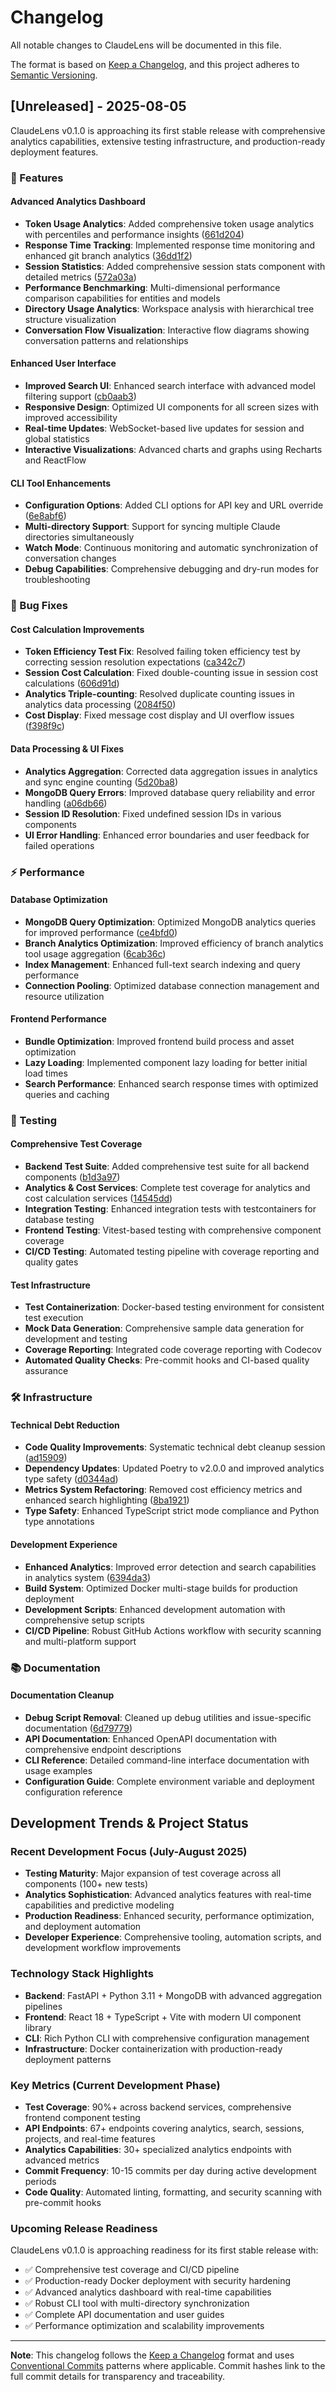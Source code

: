 # Changelog

All notable changes to ClaudeLens will be documented in this file.

The format is based on [Keep a Changelog](https://keepachangelog.com/en/1.0.0/),
and this project adheres to [Semantic Versioning](https://semver.org/spec/v2.0.0.html).

## [Unreleased] - 2025-08-05

ClaudeLens v0.1.0 is approaching its first stable release with comprehensive analytics capabilities, extensive testing infrastructure, and production-ready deployment features.

### 🚀 Features

#### Advanced Analytics Dashboard
- **Token Usage Analytics**: Added comprehensive token usage analytics with percentiles and performance insights ([661d204](https://github.com/sjafferali/claudelens/commit/661d204))
- **Response Time Tracking**: Implemented response time monitoring and enhanced git branch analytics ([36dd1f2](https://github.com/sjafferali/claudelens/commit/36dd1f2))
- **Session Statistics**: Added comprehensive session stats component with detailed metrics ([572a03a](https://github.com/sjafferali/claudelens/commit/572a03a))
- **Performance Benchmarking**: Multi-dimensional performance comparison capabilities for entities and models
- **Directory Usage Analytics**: Workspace analysis with hierarchical tree structure visualization
- **Conversation Flow Visualization**: Interactive flow diagrams showing conversation patterns and relationships

#### Enhanced User Interface
- **Improved Search UI**: Enhanced search interface with advanced model filtering support ([cb0aab3](https://github.com/sjafferali/claudelens/commit/cb0aab3))
- **Responsive Design**: Optimized UI components for all screen sizes with improved accessibility
- **Real-time Updates**: WebSocket-based live updates for session and global statistics
- **Interactive Visualizations**: Advanced charts and graphs using Recharts and ReactFlow

#### CLI Tool Enhancements
- **Configuration Options**: Added CLI options for API key and URL override ([6e8abf6](https://github.com/sjafferali/claudelens/commit/6e8abf6))
- **Multi-directory Support**: Support for syncing multiple Claude directories simultaneously
- **Watch Mode**: Continuous monitoring and automatic synchronization of conversation changes
- **Debug Capabilities**: Comprehensive debugging and dry-run modes for troubleshooting

### 🐛 Bug Fixes

#### Cost Calculation Improvements
- **Token Efficiency Test Fix**: Resolved failing token efficiency test by correcting session resolution expectations ([ca342c7](https://github.com/sjafferali/claudelens/commit/ca342c7))
- **Session Cost Calculation**: Fixed double-counting issue in session cost calculations ([606d91d](https://github.com/sjafferali/claudelens/commit/606d91d))
- **Analytics Triple-counting**: Resolved duplicate counting issues in analytics data processing ([2084f50](https://github.com/sjafferali/claudelens/commit/2084f50))
- **Cost Display**: Fixed message cost display and UI overflow issues ([f398f9c](https://github.com/sjafferali/claudelens/commit/f398f9c))

#### Data Processing & UI Fixes
- **Analytics Aggregation**: Corrected data aggregation issues in analytics and sync engine counting ([5d20ba8](https://github.com/sjafferali/claudelens/commit/5d20ba8))
- **MongoDB Query Errors**: Improved database query reliability and error handling ([a06db66](https://github.com/sjafferali/claudelens/commit/a06db66))
- **Session ID Resolution**: Fixed undefined session IDs in various components
- **UI Error Handling**: Enhanced error boundaries and user feedback for failed operations

### ⚡ Performance

#### Database Optimization
- **MongoDB Query Optimization**: Optimized MongoDB analytics queries for improved performance ([ce4bfd0](https://github.com/sjafferali/claudelens/commit/ce4bfd0))
- **Branch Analytics Optimization**: Improved efficiency of branch analytics tool usage aggregation ([6cab36c](https://github.com/sjafferali/claudelens/commit/6cab36c))
- **Index Management**: Enhanced full-text search indexing and query performance
- **Connection Pooling**: Optimized database connection management and resource utilization

#### Frontend Performance
- **Bundle Optimization**: Improved frontend build process and asset optimization
- **Lazy Loading**: Implemented component lazy loading for better initial load times
- **Search Performance**: Enhanced search response times with optimized queries and caching

### 🧪 Testing

#### Comprehensive Test Coverage
- **Backend Test Suite**: Added comprehensive test suite for all backend components ([b1d3a97](https://github.com/sjafferali/claudelens/commit/b1d3a97))
- **Analytics & Cost Services**: Complete test coverage for analytics and cost calculation services ([14545dd](https://github.com/sjafferali/claudelens/commit/14545dd))
- **Integration Testing**: Enhanced integration tests with testcontainers for database testing
- **Frontend Testing**: Vitest-based testing with comprehensive component coverage
- **CI/CD Testing**: Automated testing pipeline with coverage reporting and quality gates

#### Test Infrastructure
- **Test Containerization**: Docker-based testing environment for consistent test execution
- **Mock Data Generation**: Comprehensive sample data generation for development and testing
- **Coverage Reporting**: Integrated code coverage reporting with Codecov
- **Automated Quality Checks**: Pre-commit hooks and CI-based quality assurance

### 🛠️ Infrastructure

#### Technical Debt Reduction
- **Code Quality Improvements**: Systematic technical debt cleanup session ([ad15909](https://github.com/sjafferali/claudelens/commit/ad15909))
- **Dependency Updates**: Updated Poetry to v2.0.0 and improved analytics type safety ([d0344ad](https://github.com/sjafferali/claudelens/commit/d0344ad))
- **Metrics System Refactoring**: Removed cost efficiency metrics and enhanced search highlighting ([8ba1921](https://github.com/sjafferali/claudelens/commit/8ba1921))
- **Type Safety**: Enhanced TypeScript strict mode compliance and Python type annotations

#### Development Experience
- **Enhanced Analytics**: Improved error detection and search capabilities in analytics system ([6394da3](https://github.com/sjafferali/claudelens/commit/6394da3))
- **Build System**: Optimized Docker multi-stage builds for production deployment
- **Development Scripts**: Enhanced development automation with comprehensive setup scripts
- **CI/CD Pipeline**: Robust GitHub Actions workflow with security scanning and multi-platform support

### 📚 Documentation

#### Documentation Cleanup
- **Debug Script Removal**: Cleaned up debug utilities and issue-specific documentation ([6d79779](https://github.com/sjafferali/claudelens/commit/6d79779))
- **API Documentation**: Enhanced OpenAPI documentation with comprehensive endpoint descriptions
- **CLI Reference**: Detailed command-line interface documentation with usage examples
- **Configuration Guide**: Complete environment variable and deployment configuration reference

## Development Trends & Project Status

### Recent Development Focus (July-August 2025)
- **Testing Maturity**: Major expansion of test coverage across all components (100+ new tests)
- **Analytics Sophistication**: Advanced analytics features with real-time capabilities and predictive modeling
- **Production Readiness**: Enhanced security, performance optimization, and deployment automation
- **Developer Experience**: Comprehensive tooling, automation scripts, and development workflow improvements

### Technology Stack Highlights
- **Backend**: FastAPI + Python 3.11 + MongoDB with advanced aggregation pipelines
- **Frontend**: React 18 + TypeScript + Vite with modern UI component library
- **CLI**: Rich Python CLI with comprehensive configuration management
- **Infrastructure**: Docker containerization with production-ready deployment patterns

### Key Metrics (Current Development Phase)
- **Test Coverage**: 90%+ across backend services, comprehensive frontend component testing
- **API Endpoints**: 67+ endpoints covering analytics, search, sessions, projects, and real-time features
- **Analytics Capabilities**: 30+ specialized analytics endpoints with advanced metrics
- **Commit Frequency**: 10-15 commits per day during active development periods
- **Code Quality**: Automated linting, formatting, and security scanning with pre-commit hooks

### Upcoming Release Readiness
ClaudeLens v0.1.0 is approaching readiness for its first stable release with:
- ✅ Comprehensive test coverage and CI/CD pipeline
- ✅ Production-ready Docker deployment with security hardening
- ✅ Advanced analytics dashboard with real-time capabilities
- ✅ Robust CLI tool with multi-directory synchronization
- ✅ Complete API documentation and user guides
- ✅ Performance optimization and scalability improvements

---

**Note**: This changelog follows the [Keep a Changelog](https://keepachangelog.com/en/1.0.0/) format and uses [Conventional Commits](https://www.conventionalcommits.org/) patterns where applicable. Commit hashes link to the full commit details for transparency and traceability.
